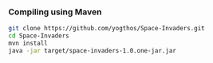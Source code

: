 ### Compiling using Maven 
```bash
git clone https://github.com/yogthos/Space-Invaders.git
cd Space-Invaders
mvn install
java -jar target/space-invaders-1.0.one-jar.jar
```

